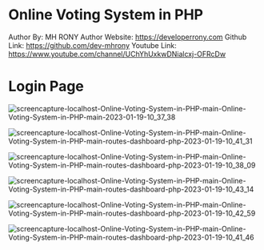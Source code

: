 # Online Voting System in PHP 

Author By: MH RONY
Author Website: https://developerrony.com
Github Link: https://github.com/dev-mhrony
Youtube Link: https://www.youtube.com/channel/UChYhUxkwDNialcxj-OFRcDw


# Login Page
![screencapture-localhost-Online-Voting-System-in-PHP-main-Online-Voting-System-in-PHP-main-2023-01-19-10_37_38](https://user-images.githubusercontent.com/78216965/213357596-c6ab7d1e-95ec-4213-af79-2f500ca56d80.png)

![screencapture-localhost-Online-Voting-System-in-PHP-main-Online-Voting-System-in-PHP-main-routes-dashboard-php-2023-01-19-10_41_31](https://user-images.githubusercontent.com/78216965/213357503-5365f139-a5d8-4adb-9229-c285ad97da71.png)

![screencapture-localhost-Online-Voting-System-in-PHP-main-Online-Voting-System-in-PHP-main-routes-dashboard-php-2023-01-19-10_38_09](https://user-images.githubusercontent.com/78216965/213357592-2f8828b3-9d75-4511-a86d-e5842ac12c2c.png)

![screencapture-localhost-Online-Voting-System-in-PHP-main-Online-Voting-System-in-PHP-main-routes-dashboard-php-2023-01-19-10_43_14](https://user-images.githubusercontent.com/78216965/213357603-730cc673-fccb-4555-80a0-1856d3fc3899.png)

![screencapture-localhost-Online-Voting-System-in-PHP-main-Online-Voting-System-in-PHP-main-routes-dashboard-php-2023-01-19-10_42_59](https://user-images.githubusercontent.com/78216965/213357608-e55ed032-c65c-49cb-993c-bf55a4899258.png)

![screencapture-localhost-Online-Voting-System-in-PHP-main-Online-Voting-System-in-PHP-main-routes-dashboard-php-2023-01-19-10_41_46](https://user-images.githubusercontent.com/78216965/213357611-10dd986f-134f-4847-ad1d-0cf32a0fecc6.png)


